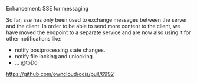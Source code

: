 Enhancement: SSE for messaging

So far, sse has only been used to exchange messages between the server and the client.
In order to be able to send more content to the client, we have moved the endpoint to a separate service and are now also using it for other notifications like:

* notify postprocessing state changes.
* notify file locking and unlocking.
* ... @toDo

https://github.com/owncloud/ocis/pull/6992

